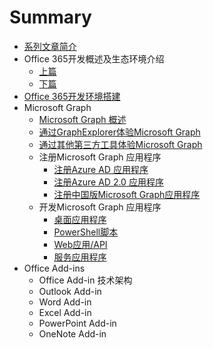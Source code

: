 # Summary

* [系列文章简介](README.md)
* Office 365开发概述及生态环境介绍
    * [上篇](docs/office365dev-overview-1.md)
    * [下篇](docs/office365dev-overview-2.md)
* [Office 365开发环境搭建](/docs/office365devenv.md)
* Microsoft Graph
    * [Microsoft Graph 概述](/docs/microsoftgraphoverview.md)
    * [通过GraphExplorer体验Microsoft Graph](/docs/graphexplorer.md)
    * [通过其他第三方工具体验Microsoft Graph](/docs/graph-tools.md)
    * 注册Microsoft Graph 应用程序
        * [注册Azure AD 应用程序](/docs/applicationregisteration.md)
        * [注册Azure AD 2.0 应用程序](/docs/applicationregisteration2.0.md)
        * [注册中国版Microsoft Graph应用程序](/docs/chinaoffice365applicationregisteration.md)
    * 开发Microsoft Graph 应用程序
        * [桌面应用程序](/docs/desktopapplication.md)
        * [PowerShell脚本](/docs/powershell-application.md)
        * [Web应用/API](/docs/webapplication.md)
        * [服务应用程序](/docs/deamonapplication.md)
* Office Add-ins
    * Office Add-in 技术架构
    * Outlook Add-in
    * Word Add-in
    * Excel Add-in
    * PowerPoint Add-in
    * OneNote Add-in



